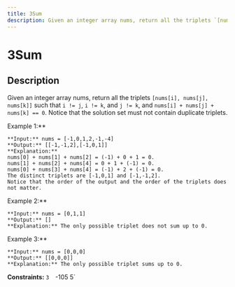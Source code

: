 ```yaml
---
title: 3Sum
description: Given an integer array nums, return all the triplets `[nums[i], nums[j], nums[k]]` such that `i != j
---
```

# 3Sum
## Description
Given an integer array nums, return all the triplets `[nums[i], nums[j], nums[k]]` such that `i != j`, `i != k`, and `j != k`, and `nums[i] + nums[j] + nums[k] == 0`.
Notice that the solution set must not contain duplicate triplets.
 
Example 1:**
```
**Input:** nums = [-1,0,1,2,-1,-4]
**Output:** [[-1,-1,2],[-1,0,1]]
**Explanation:** 
nums[0] + nums[1] + nums[2] = (-1) + 0 + 1 = 0.
nums[1] + nums[2] + nums[4] = 0 + 1 + (-1) = 0.
nums[0] + nums[3] + nums[4] = (-1) + 2 + (-1) = 0.
The distinct triplets are [-1,0,1] and [-1,-1,2].
Notice that the order of the output and the order of the triplets does not matter.
```
Example 2:**
```
**Input:** nums = [0,1,1]
**Output:** []
**Explanation:** The only possible triplet does not sum up to 0.
```
Example 3:**
```
**Input:** nums = [0,0,0]
**Output:** [[0,0,0]]
**Explanation:** The only possible triplet sums up to 0.
```
 
**Constraints:**
	`3 
	`-105 5`

